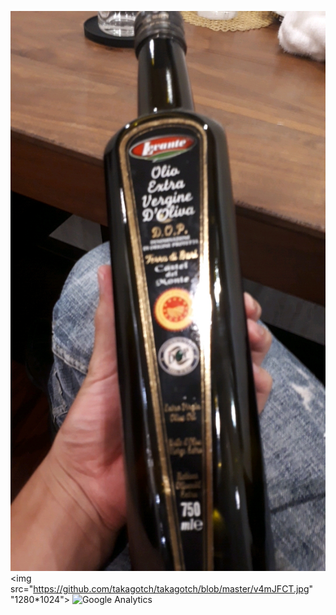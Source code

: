 ![takagotch](https://github.com/takagotch/takagotch/blob/master/v4mJFCT.jpg)
<img src="https://github.com/takagotch/takagotch/blob/master/v4mJFCT.jpg" "1280*1024">
![Google Analytics](https://www.google-analytics.com/collect?v=1&tid=UA-174694405-1&cid=555&t=pageview&ec=repo&ea=open&dp=%2F&dt=%2F)
